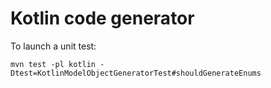 # Kotlin code generator

To launch a unit test:

`mvn test -pl kotlin -Dtest=KotlinModelObjectGeneratorTest#shouldGenerateEnums`


